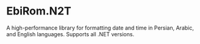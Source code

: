 # EbiRom.N2T
A high-performance library for formatting date and time in Persian, Arabic, and English languages. Supports all .NET versions.
